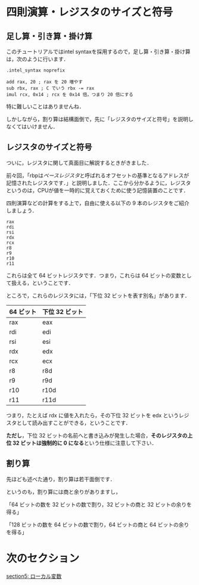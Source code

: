 # 四則演算・レジスタのサイズと符号

## 足し算・引き算・掛け算

このチュートリアルではintel syntaxを採用するので，足し算・引き算・掛け算は，次のように行います．

```
.intel_syntax noprefix

add rax, 20 ; rax を 20 増やす
sub rbx, rax ; C でいう rbx -= rax
imul rcx, 0x14 ; rcx を 0x14 倍，つまり 20 倍にする 
```

特に難しいことはありませんね．

しかしながら，割り算は結構面倒で，先に「レジスタのサイズと符号」を説明しなくてはいけません．

## レジスタのサイズと符号

ついに，レジスタに関して真面目に解説するときがきました．

前々回，「rbpは*ベースレジスタ*と呼ばれるオフセットの基準となるアドレスが記憶されたレジスタです．」と説明しました．ここから分かるように，レジスタというのは，CPUが値を一時的に覚えておくために使う記憶装置のことです．

四則演算などの計算をする上で，自由に使える以下の 9 本のレジスタをご紹介しましょう．

```
rax
rdi
rsi
rdx
rcx
r8
r9
r10
r11
```

これらは全て 64 ビットレジスタです．つまり，これらは 64 ビットの変数として扱える，ということです．

ところで，これらのレジスタには，「下位 32 ビットを表す別名」があります．

| 64 ビット | 下位 32 ビット |
|-----------|--------------|
| rax | eax | 
| rdi | edi | 
| rsi | esi | 
| rdx | edx | 
| rcx | ecx | 
| r8  | r8d | 
| r9  | r9d | 
| r10 | r10d | 
| r11 | r11d | 

つまり，たとえば rdx に値を入れたら，その下位 32 ビットを edx というレジスタとして読み出すことができる，ということです．

**ただし**，下位 32 ビットの名前へと書き込みが発生した場合，**そのレジスタの上位 32 ビットは強制的に 0 になる**という仕様に注意して下さい．


## 割り算

先ほども述べた通り，割り算は若干面倒です．

というのも，割り算には商と余りがありますし，

「64 ビットの数を 32 ビットの数で割り，32 ビットの商と 32 ビットの余りを得る」

「128 ビットの数を 64 ビットの数で割り，64 ビットの商と 64 ビットの余りを得る」


<!-- 四則演算に関しては閲覧を許可されている外部の資料を見て対応する命令を書けば問題無いと思います．  
外部資料：[X86アセンブラ - Wikibooks](https://ja.wikibooks.org/wiki/X86%E3%82%A2%E3%82%BB%E3%83%B3%E3%83%96%E3%83%A9) --> 

# 次のセクション
[section5: ローカル変数](/sections/section5_LocalVariable.md)
